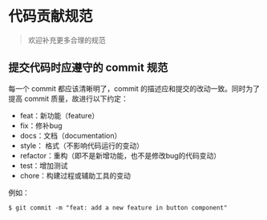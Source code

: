 # 代码贡献规范

> 欢迎补充更多合理的规范

## 提交代码时应遵守的 commit 规范

每一个 commit 都应该清晰明了，commit 的描述应和提交的改动一致。同时为了提高 commit 质量，故进行以下约定：

* feat：新功能（feature）
* fix：修补bug
* docs：文档（documentation）
* style： 格式（不影响代码运行的变动）
* refactor：重构（即不是新增功能，也不是修改bug的代码变动）
* test：增加测试
* chore：构建过程或辅助工具的变动

例如：

```
$ git commit -m "feat: add a new feature in button component"
```
